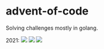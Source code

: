 # advent-of-code
Solving challenges mostly in golang.

2021:
![](https://img.shields.io/badge/day%20📅-16-blue)
![](https://img.shields.io/badge/stars%20⭐-32-yellow)
![](https://img.shields.io/badge/days%20completed-16-red)
